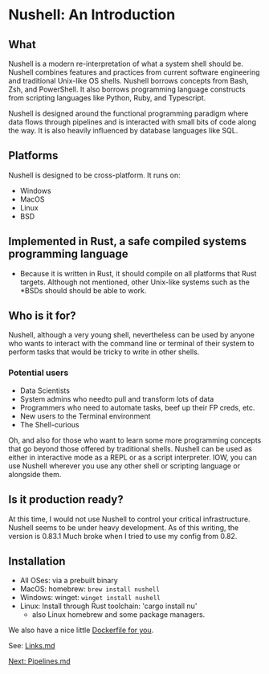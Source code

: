 # Nushell: An Introduction

## What

Nushell is a modern re-interpretation of what a system shell should be.  Nushell
combines features and practices from current software engineering and
traditional Unix-like OS shells. Nushell borrows concepts from Bash, Zsh, and
PowerShell. It also borrows programming language constructs from scripting
languages like Python, Ruby, and Typescript.

Nushell is designed around the functional programming paradigm where data
flows through pipelines and is interacted with small bits of code along the way.
It is also heavily influenced by database languages like SQL.


## Platforms

Nushell is designed to be cross-platform. It runs on:

- Windows
- MacOS
- Linux
- BSD

## Implemented in Rust, a safe compiled systems programming language

* Because it is written in Rust, it should compile on all platforms that Rust targets. Although not mentioned, other Unix-like systems such as the *BSDs should should be able to work.

## Who is it for?

Nushell, although a very young shell, nevertheless can be used by anyone who wants to interact with the command line or terminal of their system to perform tasks that would be tricky to write in other shells.


### Potential users

- Data Scientists
- System admins who needto pull and transform lots of data
- Programmers who need to automate tasks, beef up their FP creds, etc.
- New users to the Terminal environment
- The Shell-curious


Oh, and also for those who want to learn some more programming concepts
that go beyond those offered by traditional shells.
Nushell can be used as either in interactive mode as a REPL or as a script interpreter. IOW, you can use Nushell wherever you use any other shell or scripting language or alongside them.

## Is it production ready?

At this time, I would not use Nushell to control your critical infrastructure.
Nushell seems to be under heavy development. As of this writing, the version
is 0.83.1 Much broke when I tried to use my config from 0.82.


## Installation

- All OSes: via a prebuilt binary
- MacOS: homebrew: `brew install nushell`
- Windows: winget: `winget install nushell`
- Linux: Install through Rust toolchain: 'cargo install nu'
  * also Linux homebrew and some package managers.

We also have a nice little [Dockerfile for you](https://gist.github.com/rwcitek/426fd6467c3dd0243db67194835d6eed).

See: [Links.md](Links.md)

[Next: Pipelines.md](002_Pipelines.md)

